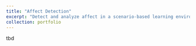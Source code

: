 ```yaml
---
title: "Affect Detection"
excerpt: "Detect and analyze affect in a scenario-based learning environment using facial expression analysis"
collection: portfolio
---
```


tbd

